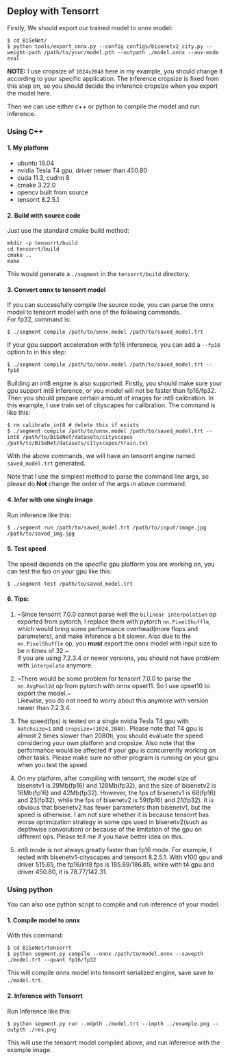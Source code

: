 ## Deploy with Tensorrt

Firstly, We should export our trained model to onnx model:

```
$ cd BiSeNet/
$ python tools/export_onnx.py --config configs/bisenetv2_city.py --weight-path /path/to/your/model.pth --outpath ./model.onnx --aux-mode eval
```

**NOTE:** I use cropsize of `1024x2048` here in my example, you should change it according to your specific application.
The inference cropsize is fixed from this step on, so you should decide the inference cropsize when you export the model
here.

Then we can use either c++ or python to compile the model and run inference.

### Using C++

#### 1. My platform

* ubuntu 18.04
* nvidia Tesla T4 gpu, driver newer than 450.80
* cuda 11.3, cudnn 8
* cmake 3.22.0
* opencv built from source
* tensorrt 8.2.5.1

#### 2. Build with source code

Just use the standard cmake build method:

```
mkdir -p tensorrt/build
cd tensorrt/build
cmake ..
make
```

This would generate a `./segment` in the `tensorrt/build` directory.

#### 3. Convert onnx to tensorrt model

If you can successfully compile the source code, you can parse the onnx model to tensorrt model with one of the
following commands.   
For fp32, command is:

```
$ ./segment compile /path/to/onnx.model /path/to/saved_model.trt
```

If your gpu support acceleration with fp16 inferenece, you can add a `--fp16` option to in this step:

```
$ ./segment compile /path/to/onnx.model /path/to/saved_model.trt --fp16
```

Building an int8 engine is also supported. Firstly, you should make sure your gpu support int8 inference, or you model
will not be faster than fp16/fp32. Then you should prepare certain amount of images for int8 calibration. In this
example, I use train set of cityscapes for calibration. The command is like this:

```
$ rm calibrate_int8 # delete this if exists
$ ./segment compile /path/to/onnx.model /path/to/saved_model.trt --int8 /path/to/BiSeNet/datasets/cityscapes /path/to/BiSeNet/datasets/cityscapes/train.txt
```

With the above commands, we will have an tensorrt engine named `saved_model.trt` generated.

Note that I use the simplest method to parse the command line args, so please do **Not** change the order of the args in
above command.

#### 4. Infer with one single image

Run inference like this:

```
$ ./segment run /path/to/saved_model.trt /path/to/input/image.jpg /path/to/saved_img.jpg
```

#### 5. Test speed

The speed depends on the specific gpu platform you are working on, you can test the fps on your gpu like this:

```
$ ./segment test /path/to/saved_model.trt
```

#### 6. Tips:

1. ~Since tensorrt 7.0.0 cannot parse well the `bilinear interpolation` op exported from pytorch, I replace them with
   pytorch `nn.PixelShuffle`, which would bring some performance overhead(more flops and parameters), and make inference
   a bit slower. Also due to the `nn.PixelShuffle` op, you **must** export the onnx model with input size to be *n*
   times of 32.~   
   If you are using 7.2.3.4 or newer versions, you should not have problem with `interpolate` anymore.

2. ~There would be some problem for tensorrt 7.0.0 to parse the `nn.AvgPool2d` op from pytorch with onnx opset11. So I
   use opset10 to export the model.~  
   Likewise, you do not need to worry about this anymore with version newer than 7.2.3.4.

3. The speed(fps) is tested on a single nvidia Tesla T4 gpu with `batchsize=1` and `cropsize=(1024,2048)`. Please note
   that T4 gpu is almost 2 times slower than 2080ti, you should evaluate the speed considering your own platform and
   cropsize. Also note that the performance would be affected if your gpu is concurrently working on other tasks. Please
   make sure no other program is running on your gpu when you test the speed.

4. On my platform, after compiling with tensorrt, the model size of bisenetv1 is 29Mb(fp16) and 128Mb(fp32), and the
   size of bisenetv2 is 16Mb(fp16) and 42Mb(fp32). However, the fps of bisenetv1 is 68(fp16) and 23(fp32), while the fps
   of bisenetv2 is 59(fp16) and 21(fp32). It is obvious that bisenetv2 has fewer parameters than bisenetv1, but the
   speed is otherwise. I am not sure whether it is because tensorrt has worse optimization strategy in some ops used in
   bisenetv2(such as depthwise convolution) or because of the limitation of the gpu on different ops. Please tell me if
   you have better idea on this.

5. int8 mode is not always greatly faster than fp16 mode. For example, I tested with bisenetv1-cityscapes and tensorrt
   8.2.5.1. With v100 gpu and driver 515.65, the fp16/int8 fps is 185.89/186.85, while with t4 gpu and driver 450.80, it
   is 78.77/142.31.

### Using python

You can also use python script to compile and run inference of your model.

#### 1. Compile model to onnx

With this command:

```
$ cd BiSeNet/tensorrt
$ python segment.py compile --onnx /path/to/model.onnx --savepth ./model.trt --quant fp16/fp32
```

This will compile onnx model into tensorrt serialized engine, save save to `./model.trt`.

#### 2. Inference with Tensorrt

Run Inference like this:

```
$ python segment.py run --mdpth ./model.trt --impth ../example.png --outpth ./res.png
```

This will use the tensorrt model compiled above, and run inference with the example image.  

